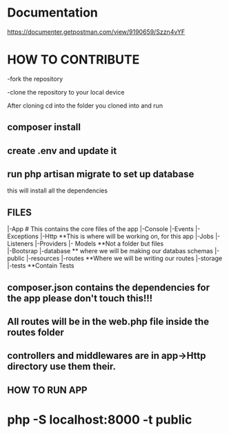 # Documentation
https://documenter.getpostman.com/view/9190659/Szzn4vYF


# HOW TO CONTRIBUTE

-fork the repository

-clone the repository to your local device

After cloning cd into the folder you cloned into and run 
## composer install

## create .env and update it
## run php artisan migrate to set up database

this will install all the dependencies

## FILES

|-App   # This contains the core files of the app
  |-Console
  |-Events
  |-Exceptions
  |-Http **This is where will be working on, for this app
  |-Jobs
  |-Listeners
  |-Providers
  |- Models **Not a folder but files   
|-Bootsrap
|-database  ** where we will be making our databas schemas
|-public
|-resources
|-routes  **Where we will be writing our routes
|-storage
|-tests  **Contain Tests

## composer.json contains the dependencies for the app please don't touch this!!!

## All routes will be in the web.php file inside the routes folder

## controllers and middlewares are in app->Http directory use them their.


## HOW TO RUN APP

# php -S localhost:8000 -t public
